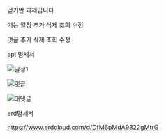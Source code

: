 걷기반 과제입니다

기능
일정 추가 삭제 조회 수정

댓글 추가 삭제 조회 수정

api 명세서


![일정1](https://github.com/user-attachments/assets/ff732067-e014-49d7-8012-18e8c7be5f4d)

![댓글](https://github.com/user-attachments/assets/990783cf-3e32-4cdf-84ae-b83913846791)

![대댓글](https://github.com/user-attachments/assets/adcdfa32-88c9-4424-8dd2-a89bd9fdb223)

erd명세서

https://www.erdcloud.com/d/DfM6pMdA9322gMtrG
